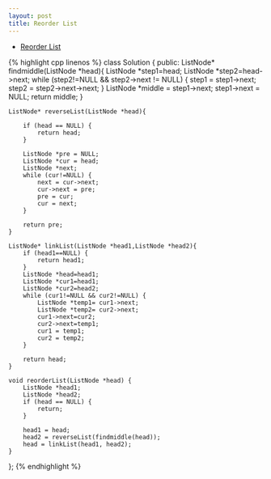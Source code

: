 ```yaml
---
layout: post
title: Reorder List 
---
```


* [Reorder List](https://oj.leetcode.com/problems/reorder-list/)

{% highlight cpp linenos %}
class Solution {
public:
    ListNode* findmiddle(ListNode *head){
        ListNode *step1=head;
        ListNode *step2=head->next;
        while (step2!=NULL && step2->next != NULL) {
            step1 = step1->next;
            step2 = step2->next->next;
        }
        ListNode *middle = step1->next;
        step1->next = NULL;
        return middle;
    }
    
    ListNode* reverseList(ListNode *head){
        
        if (head == NULL) {
            return head;
        }
        
        ListNode *pre = NULL;
        ListNode *cur = head;
        ListNode *next;
        while (cur!=NULL) {
            next = cur->next;
            cur->next = pre;
            pre = cur;
            cur = next;
        }
        
        return pre;
    }
    
    ListNode* linkList(ListNode *head1,ListNode *head2){
        if (head1==NULL) {
            return head1;
        }
        ListNode *head=head1;
        ListNode *cur1=head1;
        ListNode *cur2=head2;
        while (cur1!=NULL && cur2!=NULL) {
            ListNode *temp1= cur1->next;
            ListNode *temp2= cur2->next;
            cur1->next=cur2;
            cur2->next=temp1;
            cur1 = temp1;
            cur2 = temp2;
        }
    
        return head;
    }
    
    void reorderList(ListNode *head) {
        ListNode *head1;
        ListNode *head2;
        if (head == NULL) {
            return;
        }
       
        head1 = head;
        head2 = reverseList(findmiddle(head));
        head = linkList(head1, head2);
    }
};
{% endhighlight %}